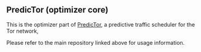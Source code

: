 PredicTor (optimizer core)
--------------------------

This is the optimizer part of [PredicTor](https://github.com/cdoepmann/predictor), a predictive traffic scheduler for the Tor network,

Please refer to the main repository linked above for usage information.
